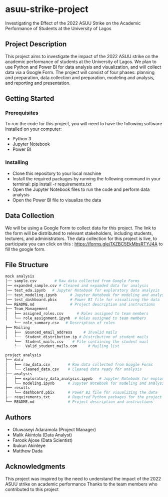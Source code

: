 # asuu-strike-project

Investigating the Effect of the 2022 ASUU Strike on the Academic Performance of Students at the University of Lagos

## Project Description

This project aims to investigate the impact of the 2022 ASUU strike on the academic performance of students at the University of Lagos. We plan to use Python and Power BI for data analysis and visualization, and will collect data via a Google Form. The project will consist of four phases: planning and preparation, data collection and preparation, modeling and analysis, and reporting and presentation.

## Getting Started

### Prerequisites

To run the code for this project, you will need to have the following software installed on your computer:

- Python 3
- Jupyter Notebook
- Power BI

### Installing

- Clone this repository to your local machine
- Install the required packages by running the following command in your terminal: pip install -r requirements.txt
- Open the Jupyter Notebook files to run the code and perform data analysis
- Open the Power BI file to visualize the data

## Data Collection

We will be using a Google Form to collect data for this project. The link to the form will be distributed to relevant stakeholders, including students, lecturers, and administrators. 
The data collection for this project is live, to participate you can click on this : https://forms.gle/1XZBC5EkMbsRTYJ4A to fill the google form.

## File Structure

```python
mock analysis
│── sample.csv        # Raw data collected from Google Forms
│── expanded_sample.csv # Cleaned and expamded data for analysis
│── test_eda.ipynb   # Jupyter Notebook for exploratory data analysis
│── test_modeling.ipynb      # Jupyter Notebook for modeling and analysis
│── test_dashboard.pbix      # Power BI file for visualizing the data
└── README.md                # Project description and instructions
├── Team_Management
│   ├── assigned_roles.csv      # Roles assigned to team members 
│   └── role_assignment.ipynb  # Roles assigned to team members 
    └── role_summary.csv   # Description of roles
├── Mailing 
│   ├──  Bounced_email_address     # Invalid mails 
│   └──  Student_distribution.ip # Distribution of student mails 
    └──  Student_mails.csv    # File containing the student mail 
    └──  Valid_student_mails.com     # Mailing list 

project analysis
├── data
│   ├── raw_data.csv        # Raw data collected from Google Forms
│   └── cleaned_data.csv    # Cleaned data ready for analysis
├── analysis
│   ├── exploratory_data_analysis.ipynb   # Jupyter Notebook for exploratory data analysis
│   └── modeling.ipynb      # Jupyter Notebook for modeling and analysis
├── results
│   └── dashboard.pbix      # Power BI file for visualizing the data
├── requirements.txt        # Required Python packages for the project
└── README.md               # Project description and instructions
```

## Authors

- Oluwaseyi Adaramola (Project Manager)
- Malik Akintola (Data Analyst)
- Farook Ajose (Data Scientist)
- Ibukun Akinleye 
- Matthew Dada

## Acknowledgments

This project was inspired by the need to understand the impact of the 2022 ASUU strike on academic performance
Thanks to the team members who contributed to this project
